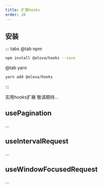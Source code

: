 ```yaml
---
title: 扩展hooks
order: 20
---
```


## 安装
::: tabs
@tab npm

```bash
npm install @alova/hooks --save
```

@tab yarn

```bash
yarn add @alova/hooks
```
:::

实用hooks扩展
敬请期待...

## usePagination
...

## useIntervalRequest
...

## useWindowFocusedRequest
...